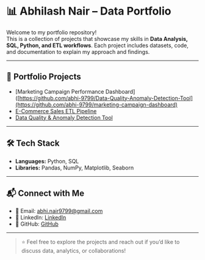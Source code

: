 # 📊 Abhilash Nair – Data Portfolio

Welcome to my portfolio repository!  
This is a collection of projects that showcase my skills in **Data Analysis, SQL, Python, and ETL workflows**. Each project includes datasets, code, and documentation to explain my approach and findings.

---

## 🔗 Portfolio Projects

- [Marketing Campaign Performance Dashboard]([https://github.com/abhi-9799/Data-Quality-Anomaly-Detection-Tool](https://github.com/abhi-9799/marketing-campaign-dashboard)
- [E-Commerce Sales ETL Pipeline](https://github.com/abhi-9799/ecommerce-pipeline)
- [Data Quality & Anomaly Detection Tool](https://github.com/abhi-9799/Data-Quality-Anomaly-Detection-Tool)

---

## 🛠️ Tech Stack

- **Languages:** Python, SQL  
- **Libraries:** Pandas, NumPy, Matplotlib, Seaborn  

---

## 📬 Connect with Me  

- 📧 Email: [abhi.nair9799@gmail.com](mailto:abhi.nair9799@gmail.com)  
- 💼 LinkedIn: [LinkedIn](https://www.linkedin.com/in/abhilash-nair-59098214b/)  
- 🐙 GitHub: [GitHub](https://github.com/abhi-9799)  

---

> ⭐ Feel free to explore the projects and reach out if you’d like to discuss data, analytics, or collaborations!
